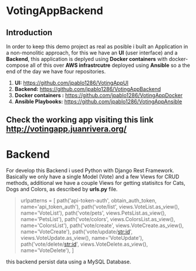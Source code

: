 # VotingAppBackend
## Introduction
In order to keep this demo project as real as posible i built an Application in a non-monolitic approach, for this we have an **UI** (user interface) and a **Backend**, this application is deplyed using **Docker containers** with docker-compose all of this over **AWS infrastrcutre** deployed using **Ansible** so a the end of the day we have four repositories.
1. **UI:** https://github.com/jpablo1286/VotingAppUI
2. **Backend:** https://github.com/jpablo1286/VotingAppBackend
3. **Docker containers :** https://github.com/jpablo1286/VotingAppDocker
4. **Ansible Playbooks:** https://github.com/jpablo1286/VotingAppAnsible

## Check the working app visiting this link http://votingapp.juanrivera.org/ ##


# Backend

For develop this Backend i used Python with Django Rest Framework.
Basically we only have a single Model (Vote) and a few Views for CRUD methods, additional we have a couple Views for getting statisitcs for Cats, Dogs and Colors, as described by **urls.py** file.
> urlpatterns = [
    path('api-token-auth', obtain_auth_token, name='api_token_auth'),
    path('vote/list', views.VoteList.as_view(), name='VoteList'),
    path('vote/pets', views.PetsList.as_view(), name='PetsList'),
    path('vote/colors', views.ColorsList.as_view(), name='ColorsList'),
    path('vote/create', views.VoteCreate.as_view(), name='VoteCreate'),
    path('vote/update/<str:id>', views.VoteUpdate.as_view(), name='VoteUpdate'),
    path('vote/delete/<str:id>', views.VoteDelete.as_view(), name='VoteDelete'),
]

this backend persist data using a MySQL Database.
